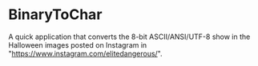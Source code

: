 # BinaryToChar

A quick application that converts the 8-bit ASCII/ANSI/UTF-8 show in the Halloween images posted on Instagram in "https://www.instagram.com/elitedangerous/".
